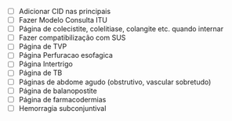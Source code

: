 - [ ] Adicionar CID nas principais
- [ ] Fazer Modelo Consulta ITU
- [ ] Página de colecistite, colelitiase, colangite etc. quando internar 
- [ ] Fazer compatibilização com SUS
- [ ] Página de TVP
- [ ] Página Perfuracao esofagica
- [ ] Página Intertrigo
- [ ] Página de TB
- [ ] Páginas de abdome agudo (obstrutivo, vascular sobretudo)
- [ ] Página de balanopostite
- [ ] Página de farmacodermias
- [ ] Hemorragia subconjuntival

